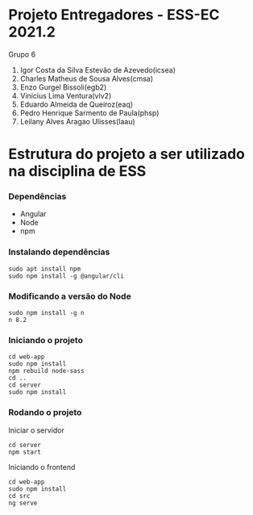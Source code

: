 # Projeto Entregadores - ESS-EC 2021.2

Grupo 6
1. Igor Costa da Silva Estevão de Azevedo(icsea)
2. Charles Matheus de Sousa Alves(cmsa)
3. Enzo Gurgel Bissoli(egb2)
4. Vinícius Lima Ventura(vlv2)
5. Eduardo Almeida de Queiroz(eaq)
6. Pedro Henrique Sarmento de Paula(phsp)
7. Leilany Alves Aragao Ulisses(laau)


# Estrutura do projeto a ser utilizado na disciplina de ESS

### Dependências

- Angular
- Node 
- npm

### Instalando dependências 
```
sudo apt install npm
sudo npm install -g @angular/cli
```

### Modificando a versão do Node
```
sudo npm install -g n
n 8.2
```

### Iniciando o projeto
```
cd web-app
sudo npm install
npm rebuild node-sass
cd ..
cd server
sudo npm install
```
### Rodando o projeto
Iniciar o servidor
```
cd server
npm start
```
Iniciando o frontend
```
cd web-app
sudo npm install 
cd src
ng serve
```
